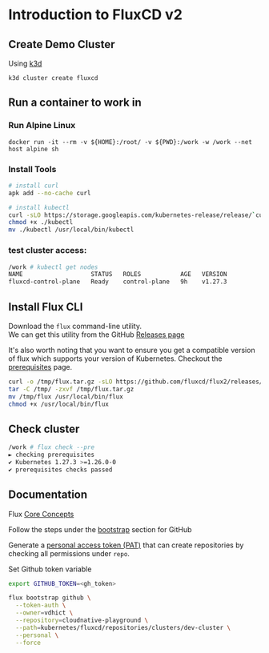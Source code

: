 # Introduction to FluxCD v2

## Create Demo Cluster

Using [k3d](https://k3d.io/) </br>

```
k3d cluster create fluxcd
```
## Run a container to work in

### Run Alpine Linux

```
docker run -it --rm -v ${HOME}:/root/ -v ${PWD}:/work -w /work --net host alpine sh
```

### Install Tools

``` bash
# install curl
apk add --no-cache curl

# install kubectl 
curl -sLO https://storage.googleapis.com/kubernetes-release/release/`curl -s https://storage.googleapis.com/kubernetes-release/release/stable.txt`/bin/linux/amd64/kubectl
chmod +x ./kubectl
mv ./kubectl /usr/local/bin/kubectl
```

### test cluster access:
``` bash
/work # kubectl get nodes
NAME                   STATUS   ROLES           AGE   VERSION
fluxcd-control-plane   Ready    control-plane   9h    v1.27.3
```

## Install Flux CLI

Download the `flux` command-line utility. </br>
We can get this utility from the GitHub [Releases page](https://github.com/fluxcd/flux2/releases) </br>

It's also worth noting that you want to ensure you get a compatible version of flux which supports your version of Kubernetes. Checkout the [prerequisites](https://fluxcd.io/flux/installation/#prerequisites) page. </br>

``` bash
curl -o /tmp/flux.tar.gz -sLO https://github.com/fluxcd/flux2/releases/download/v2.2.3/flux_2.2.3_linux_amd64.tar.gz
tar -C /tmp/ -zxvf /tmp/flux.tar.gz
mv /tmp/flux /usr/local/bin/flux
chmod +x /usr/local/bin/flux
```

## Check cluster

``` bash
/work # flux check --pre
► checking prerequisites
✔ Kubernetes 1.27.3 >=1.26.0-0
✔ prerequisites checks passed
```

## Documentation

Flux [Core Concepts](https://fluxcd.io/flux/concepts/)

Follow the steps under the [bootstrap](https://fluxcd.io/flux/installation/#bootstrap) section for GitHub </br>

Generate a [personal access token (PAT)](https://github.com/settings/tokens/new) that can create repositories by checking all permissions under `repo`.  </br>

Set Github token variable

``` bash
export GITHUB_TOKEN=<gh_token>
```

``` bash
flux bootstrap github \
  --token-auth \
  --owner=vdhict \
  --repository=cloudnative-playground \
  --path=kubernetes/fluxcd/repositories/clusters/dev-cluster \
  --personal \
  --force
